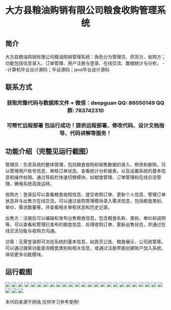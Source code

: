 <p><h1 align="center">大方县粮油购销有限公司粮食收购管理系统</h1></p>

## 简介
大方县粮油购销有限公司粮油购销管理系统：角色分为管理员、供货方、收购方；功能包括信息录入、订单管理、用户注册与登录、在线交流、数据统计与分析。    --计算机毕业设计源码；毕设源码；java毕业设计源码


## 联系方式
<p><h3 align="center">获取完整代码与数据库文件 + 微信：deepguan QQ: 86050149 QQ群: 783742310</h3></p>
<p><h3 align="center">可帮忙远程部署 包运行成功！提供远程部署、修改代码、设计文档指导、代码讲解等服务！</h3></p>

## 功能介绍（完整见运行截图）
管理员：负责系统的整体管理，包括粮食收购和销售数据的录入、修改和删除。可以管理用户账号信息、审核订单状态、查看统计分析报表，以及设置系统的基本信息和操作权限。通过导航栏快速切换模块，如粮食管理、订单管理和在线交流管理，确保系统高效运转。

收购方：登录后可以查看粮食收购信息、提交收购订单、更新个人信息、管理订单状态并与出售方在线交流。可以通过收购管理模块录入需求信息，包括粮食类别、单价、需求数量等，并查看相关审核状态和历史记录。

出售方：注册后可以编辑和发布出售粮食信息，包含粮食名称、类别、单价和说明等。可以查看和管理已发布的粮食信息、处理收购订单、更新出售状态，并通过在线交流功能与收购方沟通。

访客：无需登录即可浏览系统的基本信息，如首页公告、粮食展示、公司政策等。可以通过搜索功能查询粮食类别和相关信息，或通过注册界面创建账户加入系统，体验更多功能模块。


## 运行截图
![](img/001.jpg)
![](img/002.jpg)
![](img/003.jpg)
![](img/004.jpg)
![](img/005.jpg)
![](img/006.jpg)
![](img/007.jpg)
![](img/008.jpg)
![](img/009.jpg)
![](img/010.jpg)
![](img/011.jpg)
![](img/012.jpg)
![](img/013.jpg)
![](img/014.jpg)
![](img/015.jpg)
![](img/016.jpg)
![](img/017.jpg)
![](img/018.jpg)
![](img/019.jpg)
![](img/020.jpg)
![](img/021.jpg)
![](img/022.jpg)
![](img/023.jpg)
![](img/024.jpg)
![](img/025.jpg)
![](img/026.jpg)
![](img/027.jpg)
![](img/028.jpg)

<p>本代码来源于网络,仅供学习参考使用!</p>
